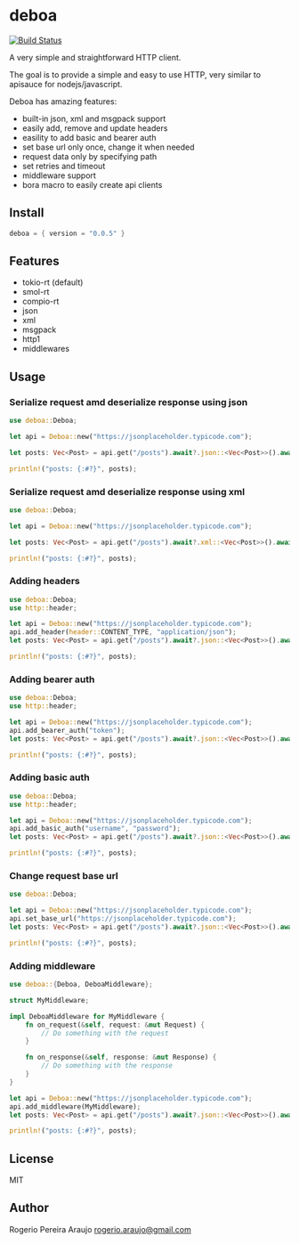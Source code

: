 # deboa

[![Build Status](https://github.com/ararog/deboa/actions/workflows/rust.yml/badge.svg?event=push)](https://github.com/ararog/deboa/actions/workflows/rust.yml)

A very simple and straightforward HTTP client.

The goal is to provide a simple and easy to use HTTP, very
similar to apisauce for nodejs/javascript.

Deboa has amazing features:

- built-in json, xml and msgpack support
- easily add, remove and update headers
- easility to add basic and bearer auth
- set base url only once, change it when needed
- request data only by specifying path
- set retries and timeout
- middleware support
- bora macro to easily create api clients

## Install

```rust
deboa = { version = "0.0.5" }
```

## Features

- tokio-rt (default)
- smol-rt
- compio-rt
- json
- xml
- msgpack
- http1
- middlewares

## Usage

### Serialize request amd deserialize response using json

```rust
use deboa::Deboa;

let api = Deboa::new("https://jsonplaceholder.typicode.com");

let posts: Vec<Post> = api.get("/posts").await?.json::<Vec<Post>>().await?;

println!("posts: {:#?}", posts);
```

### Serialize request amd deserialize response using xml

```rust
use deboa::Deboa;

let api = Deboa::new("https://jsonplaceholder.typicode.com");

let posts: Vec<Post> = api.get("/posts").await?.xml::<Vec<Post>>().await?;

println!("posts: {:#?}", posts);
```

### Adding headers

```rust
use deboa::Deboa;
use http::header;

let api = Deboa::new("https://jsonplaceholder.typicode.com");
api.add_header(header::CONTENT_TYPE, "application/json");
let posts: Vec<Post> = api.get("/posts").await?.json::<Vec<Post>>().await?;

println!("posts: {:#?}", posts);
```

### Adding bearer auth

```rust
use deboa::Deboa;
use http::header;

let api = Deboa::new("https://jsonplaceholder.typicode.com");
api.add_bearer_auth("token");
let posts: Vec<Post> = api.get("/posts").await?.json::<Vec<Post>>().await?;

println!("posts: {:#?}", posts);
```

### Adding basic auth

```rust
use deboa::Deboa;
use http::header;

let api = Deboa::new("https://jsonplaceholder.typicode.com");
api.add_basic_auth("username", "password");
let posts: Vec<Post> = api.get("/posts").await?.json::<Vec<Post>>().await?;

println!("posts: {:#?}", posts);
```

### Change request base url

```rust
use deboa::Deboa;

let api = Deboa::new("https://jsonplaceholder.typicode.com");
api.set_base_url("https://jsonplaceholder.typicode.com");
let posts: Vec<Post> = api.get("/posts").await?.json::<Vec<Post>>().await?;

println!("posts: {:#?}", posts);
```

### Adding middleware

```rust
use deboa::{Deboa, DeboaMiddleware};

struct MyMiddleware;

impl DeboaMiddleware for MyMiddleware {
    fn on_request(&self, request: &mut Request) {
        // Do something with the request
    }

    fn on_response(&self, response: &mut Response) {
        // Do something with the response
    }
}

let api = Deboa::new("https://jsonplaceholder.typicode.com");
api.add_middleware(MyMiddleware);
let posts: Vec<Post> = api.get("/posts").await?.json::<Vec<Post>>().await?;

println!("posts: {:#?}", posts);
```

## License

MIT

## Author

Rogerio Pereira Araujo <rogerio.araujo@gmail.com>
